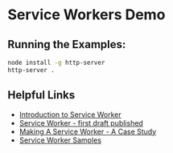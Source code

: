 # Service Workers Demo

## Running the Examples:

``` bash
node install -g http-server
http-server .
```

## Helpful Links

* [Introduction to Service Worker](http://www.html5rocks.com/en/tutorials/service-worker/introduction/)
* [Service Worker - first draft published](https://jakearchibald.com/2014/service-worker-first-draft/)
* [Making A Service Worker - A Case Study](https://www.smashingmagazine.com/2016/02/making-a-service-worker/)
* [Service Worker Samples](https://github.com/GoogleChrome/samples/tree/gh-pages/service-worker)
